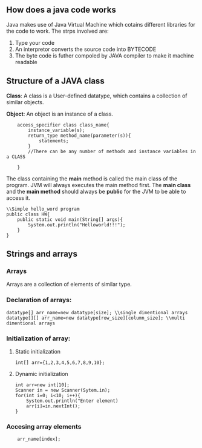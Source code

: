 ## How does a java code works

Java makes use of Java Virtual Machine which cotains different libraries for the code to work. The strps involved are:

1. Type your code
2. An interpretor converts the source code into BYTECODE
3. The byte code is futher compoled by JAVA compiler to make it machine readable

## Structure of a JAVA class

**Class**: A class is a User-defined datatype, which contains a collection of similar objects.

**Object**: An object is an instance of a class.

```
    access_specifier class class_name{
        instance_variable(s);
        return_type method_name(parameter(s)){
            statements;
        }
        //There can be any number of methods and instance variables in a CLASS

    }
```

The class containing the **main** method is called the main class of the program. JVM will always executes the main method first.
The **main class** and the **main method** should always be **public** for the JVM to be able to access it.

```
\\Simple hello_word program
public class HW{
    public static void main(String[] args){
        System.out.println("Helloworld!!!");
    }
}
```

## Strings and arrays

### Arrays

Arrays are a collection of elements of similar type.

### Declaration of arrays:

```
datatype[] arr_name=new datatype[size]; \\single dimentional arrays
datatype[][] arr_name=new datatype[row_size][column_size]; \\multi dimentional arrays
```

### Initialization of array:

1.  Static initialization
    ```
    int[] arr={1,2,3,4,5,6,7,8,9,10};
    ```
2.  Dynamic initialization
    ```
    int arr=new int[10];
    Scanner in = new Scanner(Sytem.in);
    for(int i=0; i<10; i++){
        System.out.println("Enter element)
        arr[i]=in.nextInt();
    }
    ```

### Accesing array elements

```
    arr_name[index];
```
